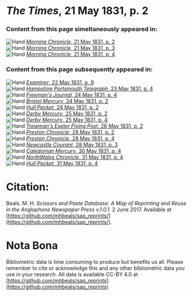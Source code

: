 # *The Times*, 21 May 1831, p. 2  
  
### Content from this page simeltaneously appeared in:  
![Hand](http://scissorsandpaste.net/wp-content/uploads/2017/06/smallhandpointer.png) [*Morning Chronicle*, 21 May 1831, p. 2](https://mhbeals.github.io/sap_html/Morning-Chronicle/Morning-Chronicle-21-May-1831-p-2)  
![Hand](http://scissorsandpaste.net/wp-content/uploads/2017/06/smallhandpointer.png) [*Morning Chronicle*, 21 May 1831, p. 3](https://mhbeals.github.io/sap_html/Morning-Chronicle/Morning-Chronicle-21-May-1831-p-3)  
![Hand](http://scissorsandpaste.net/wp-content/uploads/2017/06/smallhandpointer.png) [*Morning Chronicle*, 21 May 1831, p. 4](https://mhbeals.github.io/sap_html/Morning-Chronicle/Morning-Chronicle-21-May-1831-p-4)  
  
### Content from this page subsequently appeared in:  
![Hand](http://scissorsandpaste.net/wp-content/uploads/2017/06/smallhandpointer.png) [*Examiner*, 22 May 1831, p. 9](https://mhbeals.github.io/sap_html/Examiner/Examiner-22-May-1831-p-9)  
![Hand](http://scissorsandpaste.net/wp-content/uploads/2017/06/smallhandpointer.png) [*Hampshire Portsmouth Telegraph*, 23 May 1831, p. 4](https://mhbeals.github.io/sap_html/Hampshire-Portsmouth-Telegraph/Hampshire-Portsmouth-Telegraph-23-May-1831-p-4)  
![Hand](http://scissorsandpaste.net/wp-content/uploads/2017/06/smallhandpointer.png) [*Freeman's Journal*, 24 May 1831, p. 4](https://mhbeals.github.io/sap_html/Freeman's-Journal/Freeman's-Journal-24-May-1831-p-4)  
![Hand](http://scissorsandpaste.net/wp-content/uploads/2017/06/smallhandpointer.png) [*Bristol Mercury*, 24 May 1831, p. 2](https://mhbeals.github.io/sap_html/Bristol-Mercury/Bristol-Mercury-24-May-1831-p-2)  
![Hand](http://scissorsandpaste.net/wp-content/uploads/2017/06/smallhandpointer.png) [*Hull Packet*, 24 May 1831, p. 2](https://mhbeals.github.io/sap_html/Hull-Packet/Hull-Packet-24-May-1831-p-2)  
![Hand](http://scissorsandpaste.net/wp-content/uploads/2017/06/smallhandpointer.png) [*Derby Mercury*, 25 May 1831, p. 2](https://mhbeals.github.io/sap_html/Derby-Mercury/Derby-Mercury-25-May-1831-p-2)  
![Hand](http://scissorsandpaste.net/wp-content/uploads/2017/06/smallhandpointer.png) [*Derby Mercury*, 25 May 1831, p. 4](https://mhbeals.github.io/sap_html/Derby-Mercury/Derby-Mercury-25-May-1831-p-4)  
![Hand](http://scissorsandpaste.net/wp-content/uploads/2017/06/smallhandpointer.png) [*Trewman's Exeter Flying Post*, 26 May 1831, p. 2](https://mhbeals.github.io/sap_html/Trewman's-Exeter-Flying-Post/Trewman's-Exeter-Flying-Post-26-May-1831-p-2)  
![Hand](http://scissorsandpaste.net/wp-content/uploads/2017/06/smallhandpointer.png) [*Preston Chronicle*, 28 May 1831, p. 2](https://mhbeals.github.io/sap_html/Preston-Chronicle/Preston-Chronicle-28-May-1831-p-2)  
![Hand](http://scissorsandpaste.net/wp-content/uploads/2017/06/smallhandpointer.png) [*Preston Chronicle*, 28 May 1831, p. 4](https://mhbeals.github.io/sap_html/Preston-Chronicle/Preston-Chronicle-28-May-1831-p-4)  
![Hand](http://scissorsandpaste.net/wp-content/uploads/2017/06/smallhandpointer.png) [*Newcastle Courant*, 28 May 1831, p. 3](https://mhbeals.github.io/sap_html/Newcastle-Courant/Newcastle-Courant-28-May-1831-p-3)  
![Hand](http://scissorsandpaste.net/wp-content/uploads/2017/06/smallhandpointer.png) [*Caledonian Mercury*, 30 May 1831, p. 4](https://mhbeals.github.io/sap_html/Caledonian-Mercury/Caledonian-Mercury-30-May-1831-p-4)  
![Hand](http://scissorsandpaste.net/wp-content/uploads/2017/06/smallhandpointer.png) [*NorthWales Chronicle*, 31 May 1831, p. 4](https://mhbeals.github.io/sap_html/NorthWales-Chronicle/NorthWales-Chronicle-31-May-1831-p-4)  
![Hand](http://scissorsandpaste.net/wp-content/uploads/2017/06/smallhandpointer.png) [*Hull Packet*, 31 May 1831, p. 4](https://mhbeals.github.io/sap_html/Hull-Packet/Hull-Packet-31-May-1831-p-4)  


# Citation: 

Beals. M. H. *Scissors and Paste Database: A Map of Reprinting and Reuse in the Anglophone Newspaper Press v.1.0.1.* 2 June 2017. Available at [https://github.com/mhbeals/sap_reprints/](https://github.com/mhbeals/sap_reprints/). 

# Nota Bona

Bibliometric data is time consuming to produce but benefits us all. Please remember to cite or acknowledge this and any other bibliometric data you use in your research. All data is available CC-BY 4.0 at [https://github.com/mhbeals/sap_reprints](https://github.com/mhbeals/sap_reprints)